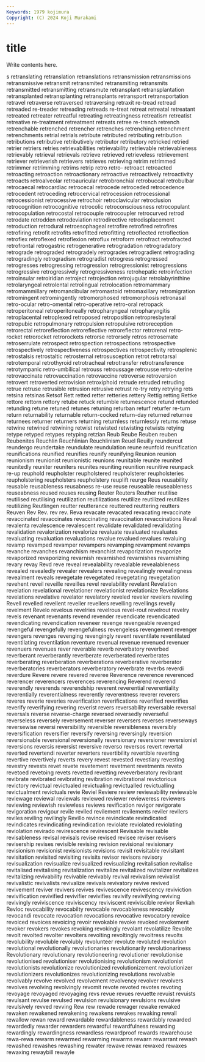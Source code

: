 ```yaml
---
Keywords: 1979 kojimura
Copyright: (C) 2024 Koji Murakami
---
```


# title

Write contents here.



s retranslating retranslation retranslations retransmission retransmissions retransmissive retransmit retransmited retransmiting
retransmits retransmitted retransmitting retransmute retransplant retransplantation retransplanted retransplanting retransplants retransport
retransportation retravel retraverse retraversed retraversing retraxit re-tread retread retreaded re-treader
retreading retreads re-treat retreat retreatal retreatant retreated retreater retreatful retreating
retreatingness retreatism retreatist retreative re-treatment retreatment retreats retree re-trench retrench
retrenchable retrenched retrencher retrenches retrenching retrenchment retrenchments retrial retrials retribute
retributed retributing retribution retributions retributive retributively retributor retributory retricked retried
retrier retriers retries retrievabilities retrievability retrievable retrievableness retrievably retrieval retrievals
retrieve retrieved retrieveless retrievement retriever retrieverish retrievers retrieves retrieving retrim
retrimmed retrimmer retrimming retrims retrip retro retro- retroact retroacted retroacting
retroaction retroactionary retroactive retroactively retroactivity retroacts retroalveolar retroauricular retrobronchial retrobuccal
retrobulbar retrocaecal retrocardiac retrocecal retrocede retroceded retrocedence retrocedent retroceding retrocervical
retrocession retrocessional retrocessionist retrocessive retrochoir retroclavicular retroclusion retrocognition retrocognitive retrocolic
retroconsciousness retrocopulant retrocopulation retrocostal retrocouple retrocoupler retrocurved retrod retrodate retrodden
retrodeviation retrodirective retrodisplacement retroduction retrodural retroesophageal retrofire retrofired retrofires retrofiring
retrofit retrofits retrofitted retrofitting retroflected retroflection retroflex retroflexed retroflexion retroflux
retroform retrofract retrofracted retrofrontal retrogastric retrogenerative retrogradation retrogradatory retrograde retrograded
retrogradely retrogrades retrogradient retrograding retrogradingly retrogradism retrogradist retrogress retrogressed retrogresses
retrogressing retrogression retrogressionist retrogressions retrogressive retrogressively retrogressiveness retrohepatic retroinfection retroinsular
retroiridian retroject retrojection retrojugular retrolabyrinthine retrolaryngeal retrolental retrolingual retrolocation retromammary
retromammillary retromandibular retromastoid retromaxillary retromigration retromingent retromingently retromorphosed retromorphosis retronasal
retro-ocular retro-omental retro-operative retro-oral retropack retroperitoneal retroperitoneally retropharyngeal retropharyngitis retroplacental
retroplexed retroposed retroposition retropresbyteral retropubic retropulmonary retropulsion retropulsive retroreception retrorectal
retroreflection retroreflective retroreflector retrorenal retro-rocket retrorocket retrorockets retrorse retrorsely retros
retroserrate retroserrulate retrospect retrospection retrospections retrospective retrospectively retrospectiveness retrospectives retrospectivity
retrosplenic retrostalsis retrostaltic retrosternal retrosusception retrot retrotarsal retrotemporal retrothyroid retrotracheal
retrotransfer retrotransference retrotympanic retro-umbilical retrouss retroussage retrousse retro-uterine retrovaccinate retrovaccination
retrovaccine retroverse retroversion retrovert retroverted retrovision retroxiphoid retrude retruded retruding
retrue retruse retrusible retrusion retrusive retrust re-try retry retrying rets
retsina retsinas Retsof Rett retted retter retteries rettery Rettig retting
Rettke rettore rettorn rettory retube retuck retumble retumescence retund retunded
retunding retune retuned retunes retuning returban returf returfer re-turn return
returnability returnable return-cocked return-day returned returnee returnees returner returners returning
returnless returnlessly returns retuse retwine retwined retwining retwist retwisted retwisting
retwists retying retype retyped retypes retyping retzian Reub Reube Reuben
reuben Reubenites Reuchlin Reuchlinian Reuchlinism Reuel Reuilly reundercut reundergo reundertake
reundulate reundulation reune reunfold reunification reunifications reunified reunifies reunify reunifying
Reunion reunion reunionism reunionist reunionistic reunions reunitable reunite reunited reunitedly
reuniter reuniters reunites reuniting reunition reunitive reunpack re-up reuphold reupholster
reupholstered reupholsterer reupholsteries reupholstering reupholsters reupholstery reuplift reurge Reus reusability
reusable reusableness reusabness re-use reuse reuseable reuseableness reuseabness reused reuses
reusing Reuter Reuters Reuther reutilise reutilised reutilising reutilization reutilizations reutilize
reutilized reutilizes reutilizing Reutlingen reutter reutterance reuttered reuttering reutters Reuven
Rev Rev. rev rev. Reva revacate revacated revacating revaccinate revaccinated
revaccinates revaccinating revaccination revaccinations Reval revalenta revalescence revalescent revalidate revalidated
revalidating revalidation revalorization revalorize revaluate revaluated revaluates revaluating revaluation revaluations
revalue revalued revalues revaluing revamp revamped revamper revampers revamping revampment
revamps revanche revanches revanchism revanchist revaporization revaporize revaporized revaporizing revarnish
revarnished revarnishes revarnishing revary revay Revd reve reveal revealability revealable
revealableness revealed revealedly revealer revealers revealing revealingly revealingness revealment reveals
revegetate revegetated revegetating revegetation revehent reveil reveille reveilles revel revelability
revelant Revelation revelation revelational revelationer revelationist revelationize Revelations revelations revelative
revelator revelatory reveled reveler revelers reveling Revell revelled revellent reveller
revellers revelling revellings revelly revelment Revelo revelous revelries revelrous revel-rout
revelrout revelry revels revenant revenants revend revender revendicate revendicated revendicating
revendication reveneer revenge revengeable revenged revengeful revengefully revengefulness revengeless revengement
revenger revengers revenges revenging revengingly revent reventilate reventilated reventilating reventilation
reventure revenual revenue revenued revenuer revenuers revenues rever reverable reverb
reverbatory reverbed reverberant reverberantly reverberate reverberated reverberates reverberating reverberation reverberations
reverberative reverberator reverberatories reverberators reverberatory reverbrate reverbs reverdi reverdure Revere
revere revered reveree Reverence reverence reverenced reverencer reverencers reverences reverencing
Reverend reverend reverendly reverends reverendship reverent reverential reverentiality reverentially reverentialness
reverently reverentness reverer reverers reveres reverie reveries reverification reverifications reverified
reverifies reverify reverifying revering reverist revers reversability reversable reversal reversals
reverse reverse-charge reversed reversedly reverseful reverseless reversely reversement reverser reversers
reverses reverseways reversewise reversi reversibility reversible reversibleness reversibly reversification reversifier
reversify reversing reversingly reversion reversionable reversional reversionally reversionary reversioner reversionist
reversions reversis reversist reversive reverso reversos revert revertal reverted revertendi
reverter reverters revertibility revertible reverting revertive revertively reverts revery revest
revested revestiary revesting revestry revests revet revete revetement revetment revetments
reveto revetoed revetoing revets revetted revetting reveverberatory revibrant revibrate revibrated
revibrating revibration revibrational revictorious revictory revictual revictualed revictualing revictualled revictualling
revictualment revictuals revie Reviel Reviere review reviewability reviewable reviewage reviewal
reviewals reviewed reviewer revieweress reviewers reviewing reviewish reviewless reviews revification
revigor revigorate revigoration revigour revile reviled revilement revilements reviler revilers
reviles reviling revilingly Revillo revince revindicate revindicated revindicates revindicating revindication
reviolate reviolated reviolating reviolation revirado revirescence revirescent Revisable revisable revisableness
revisal revisals revise revised revisee reviser revisers revisership revises revisible
revising revision revisional revisionary revisionism revisionist revisionists revisions revisit revisitable
revisitant revisitation revisited revisiting revisits revisor revisors revisory revisualization revisualize
revisualized revisualizing revitalisation revitalise revitalised revitalising revitalization revitalize revitalized revitalizer
revitalizes revitalizing revivability revivable revivably revival revivalism revivalist revivalistic revivalists
revivalize revivals revivatory revive revived revivement reviver revivers revives revivescence
revivescency reviviction revivification revivified revivifier revivifies revivify revivifying reviving revivingly
reviviscence reviviscency reviviscent reviviscible revivor Revkah Revloc revocability revocabilty revocable
revocableness revocably revocandi revocate revocation revocations revocative revocatory revoice revoiced
revoices revoicing revoir revokable revoke revoked revokement revoker revokers revokes
revoking revokingly revolant revolatilize Revolite revolt revolted revolter revolters revolting
revoltingly revoltress revolts revolubility revoluble revolubly revolunteer revolute revoluted revolution
revolutional revolutionally revolutionaries revolutionarily revolutionariness Revolutionary revolutionary revolutioneering revolutioner revolutionise
revolutionised revolutioniser revolutionising revolutionism revolutionist revolutionists revolutionize revolutionized revolutionizement revolutionizer
revolutionizers revolutionizes revolutionizing revolutions revolvable revolvably revolve revolved revolvement revolvency
revolver revolvers revolves revolving revolvingly revomit revote revoted revotes revoting
revoyage revoyaged revoyaging revs revue revues revuette revuist revuists revulsant
revulse revulsed revulsion revulsionary revulsions revulsive revulsively revved revving Rew
rew rewade rewager rewake rewaked rewaken rewakened rewakening rewakens rewakes
rewaking rewall rewallow rewan reward rewardable rewardableness rewardably rewarded rewardedly
rewarder rewarders rewardful rewardfulness rewarding rewardingly rewardingness rewardless rewardproof rewards
rewarehouse rewa-rewa rewarm rewarmed rewarming rewarms rewarn rewarrant rewash rewashed
rewashes rewashing rewater rewave rewax rewaxed rewaxes rewaxing rewaybill rewayle
